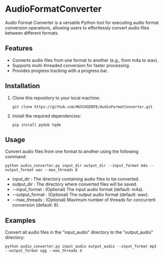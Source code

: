 # AudioFormatConverter
Audio Format Converter is a versatile Python tool for executing audio format conversion operations, allowing users to effortlessly convert audio files between different formats.

## Features

- Converts audio files from one format to another (e.g., from m4a to wav).
- Supports multi-threaded conversion for faster processing.
- Provides progress tracking with a progress bar.

## Installation

1. Clone this repository to your local machine:

   ```shell
   git clone https://github.com/HUSCHIENTE/AudioFormatConverter.git
2. Install the required dependencies:

   ```shell
   pip install pydub tqdm

## Usage
Convert audio files from one format to another using the following command:

  ```shell
  python audio_converter.py input_dir output_dir --input_format m4a --output_format wav --max_threads 8
  ```

- input_dir : The directory containing audio files to be converted.
- output_dir : The directory where converted files will be saved.
- --input_format : (Optional) The input audio format (default: m4a).
- --output_format : (Optional) The output audio format (default: wav).
- --max_threads : (Optional) Maximum number of threads for concurrent conversion (default: 8).


## Examples
Convert all audio files in the "input_audio" directory to the "output_audio" directory:

  ```shell
python audio_converter.py input_audio output_audio --input_format mp3 --output_format ogg --max_threads 4
  ```


